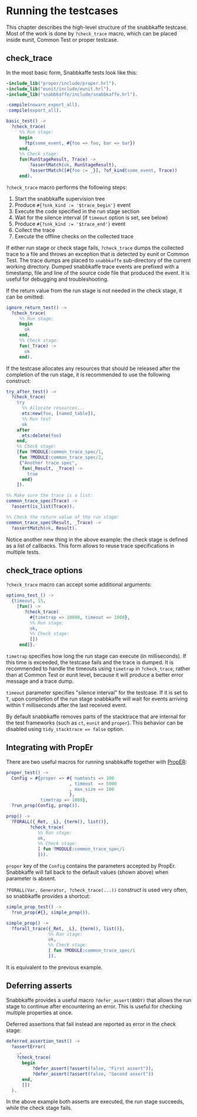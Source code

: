# Running the testcases

This chapter describes the high-level structure of the snabbkaffe testcase.
Most of the work is done by `?check_trace` macro, which can be placed inside eunit, Common Test or proper testcase.

## check_trace
In the most basic form, Snabbkaffe tests look like this:

```erlang
-include_lib("proper/include/proper.hrl").
-include_lib("eunit/include/eunit.hrl").
-include_lib("snabbkaffe/include/snabbkaffe.hrl").

-compile(nowarn_export_all).
-compile(export_all).

basic_test() ->
  ?check_trace(
     %% Run stage:
     begin
       ?tp(some_event, #{foo => foo, bar => bar})
     end,
     %% Check stage:
     fun(RunStageResult, Trace) ->
         ?assertMatch(ok, RunStageResult),
         ?assertMatch([#{foo := _}], ?of_kind(some_event, Trace))
     end).
```

`?check_trace` macro performs the following steps:

1. Start the snabbkaffe supervision tree
1. Produce `#{?snk_kind := '$trace_begin'}` event
1. Execute the code specified in the run stage section
1. Wait for the silence interval (if `timeout` option is set, see below)
1. Produce `#{?snk_kind := '$trace_end'}` event
1. Collect the trace
1. Execute the offline checks on the collected trace

If either run stage or check stage fails, `?check_trace` dumps the collected trace to a file and throws an exception that is detected by eunit or Common Test.
The trace dumps are placed to `snabbkaffe` sub-directory of the current working directory.
Dumped snabbkaffe trace events are prefixed with a timestamp, file and line of the source code file that produced the event.
It is useful for debugging and troubleshooting.

If the return value from the run stage is not needed in the check stage, it can be omitted:

```erlang
ignore_return_test() ->
  ?check_trace(
     %% Run stage:
     begin
       ok
     end,
     %% Check stage:
     fun(_Trace) ->
       ok
     end).
```

If the testcase allocates any resources that should be released after the completion of the run stage, it is recommended to use the following construct:

```erlang
try_after_test() ->
  ?check_trace(
    try
      %% Allocate resources...
      ets:new(foo, [named_table]),
      %% Run test
      ok
    after
      ets:delete(foo)
    end,
    %% Check stage:
    [fun ?MODULE:common_trace_spec/1,
     fun ?MODULE:common_trace_spec/2,
     {"Another trace spec",
      fun(_Result, _Trace) ->
        true
      end}
    ]).

%% Make sure the trace is a list:
common_trace_spec(Trace) ->
  ?assert(is_list(Trace)).

%% Check the return value of the run stage:
common_trace_spec(Result, _Trace) ->
  ?assertMatch(ok, Result).
```

Notice another new thing in the above example: the check stage is defined as a list of callbacks.
This form allows to reuse trace specifications in multiple tests.

## check_trace options

`?check_trace` macro can accept some additional arguments:

```erlang
options_test_() ->
  {timeout, 15,
    [fun() ->
       ?check_trace(
         #{timetrap => 10000, timeout => 1000},
         %% Run stage:
         ok,
         %% Check stage:
         [])
     end]}.
```

`timetrap` specifies how long the run stage can execute (in milliseconds).
If this time is exceeded, the testcase fails and the trace is dumped.
It is recommended to handle the timeouts using `timetrap` in `?check_trace`, rather than at Common Test or eunit level, because it will produce a better error message and a trace dump.

`timeout` parameter specifies "silence interval" for the testcase.
If it is set to `T`, upon completion of the run stage snabbkaffe will wait for events arriving within `T` milliseconds after the last received event.

By default snabbkaffe removes parts of the stacktrace that are internal for the test frameworks (such as `ct`, `eunit` and `proper`).
This behavior can be disabled using `tidy_stacktrace => false` option.

## Integrating with PropEr

There are two useful macros for running snabbkaffe together with [PropER](https://proper-testing.github.io/):

```erlang
proper_test() ->
  Config = #{proper => #{ numtests => 100
                        , timeout  => 5000
                        , max_size => 100
                        },
             timetrap => 1000},
  ?run_prop(Config, prop()).

prop() ->
  ?FORALL({_Ret, _L}, {term(), list()},
         ?check_trace(
            %% Run stage:
            ok,
            %% Check stage:
            [ fun ?MODULE:common_trace_spec/1
            ])).
```

`proper` key of the `Config` contains the parameters accepted by PropEr.
Snabbkaffe will fall back to the default values (shown above) when parameter is absent.

`?FORALL(Var, Generator, ?check_trace(...))` construct is used very often, so snabbkaffe provides a shortcut:

```erlang
simple_prop_test() ->
  ?run_prop(#{}, simple_prop()).

simple_prop() ->
  ?forall_trace({_Ret, _L}, {term(), list()},
                %% Run stage:
                ok,
                %% Check stage:
                [ fun ?MODULE:common_trace_spec/1
                ]).
```

It is equivalent to the previous example.

## Deferring asserts

Snabbkaffe provides a useful macro `?defer_assert(BODY)` that allows the run stage to continue after encountering an error.
This is useful for checking multiple properties at once.

Deferred assertions that fail instead are reported as error in the check stage:

```erlang
deferred_assertion_test() ->
  ?assertError(
    _,
    ?check_trace(
      begin
          ?defer_assert(?assert(false, "First assert")),
          ?defer_assert(?assert(false, "Second assert"))
      end,
      [])
  ).
```

In the above example both asserts are executed, the run stage succeeds, while the check stage fails.
